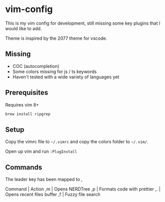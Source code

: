 # vim-config
This is my vim config for development, still missing some key plugins that I would like to add.

Theme is inspired by the 2077 theme for vscode.

## Missing
- COC (autocompletion)
- Some colors missing for js / ts keywords
- Haven't tested with a wide variety of languages yet

## Prerequisites
Requires vim 8+
```sh
brew install ripgrep
```

## Setup
Copy the vimrc file to `~/.vimrc` and copy the colors folder to `~/.vim/`.

Open up vim and run `:PlugInstall`

## Commands
The leader key has been mapped to ,

Command | Action
,m | Opens NERDTree
,p | Formats code with prettier
,. | Opens recent files buffer
,f | Fuzzy file search
